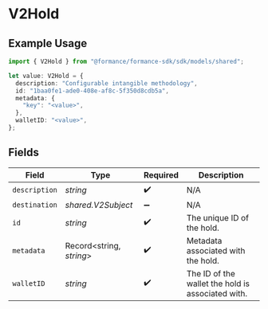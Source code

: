 # V2Hold

## Example Usage

```typescript
import { V2Hold } from "@formance/formance-sdk/sdk/models/shared";

let value: V2Hold = {
  description: "Configurable intangible methodology",
  id: "1baa0fe1-ade0-408e-af8c-5f350d8cdb5a",
  metadata: {
    "key": "<value>",
  },
  walletID: "<value>",
};
```

## Fields

| Field                                             | Type                                              | Required                                          | Description                                       |
| ------------------------------------------------- | ------------------------------------------------- | ------------------------------------------------- | ------------------------------------------------- |
| `description`                                     | *string*                                          | :heavy_check_mark:                                | N/A                                               |
| `destination`                                     | *shared.V2Subject*                                | :heavy_minus_sign:                                | N/A                                               |
| `id`                                              | *string*                                          | :heavy_check_mark:                                | The unique ID of the hold.                        |
| `metadata`                                        | Record<string, *string*>                          | :heavy_check_mark:                                | Metadata associated with the hold.                |
| `walletID`                                        | *string*                                          | :heavy_check_mark:                                | The ID of the wallet the hold is associated with. |